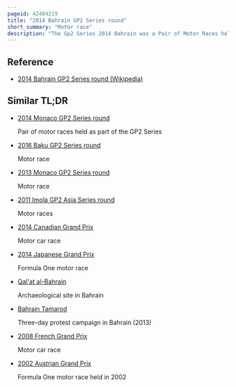```yaml
---
pageid: 42404219
title: "2014 Bahrain GP2 Series round"
short_summary: "Motor race"
description: "The Gp2 Series 2014 Bahrain was a Pair of Motor Races held as Part of the gp2 Series on april 5 and 6 2014 at the Bahrain international Circuit in Sakhir Bahrain. It was the first Round of the 2014 Gp2 Series and was run in Support of the Bahrain grand Prix 2014. The first Race, a 32-lap Feature Event, was won by Art Grand Prix Driver Stoffel Vandoorne after starting from second Position. Julin Leal finished Second for the Carlin Team and Dams driver jolyon Palmer took third. Palmer won the shorter 23-lap Sprint Race from Rapax's Simon Trummer in second and leal third."
---
```


## Reference

- [2014 Bahrain GP2 Series round (Wikipedia)](https://en.wikipedia.org/?curid=42404219)

## Similar TL;DR

- [2014 Monaco GP2 Series round](/tldr/en/2014-monaco-gp2-series-round)

  Pair of motor races held as part of the GP2 Series

- [2016 Baku GP2 Series round](/tldr/en/2016-baku-gp2-series-round)

  Motor race

- [2013 Monaco GP2 Series round](/tldr/en/2013-monaco-gp2-series-round)

  Motor race

- [2011 Imola GP2 Asia Series round](/tldr/en/2011-imola-gp2-asia-series-round)

  Motor races

- [2014 Canadian Grand Prix](/tldr/en/2014-canadian-grand-prix)

  Motor car race

- [2014 Japanese Grand Prix](/tldr/en/2014-japanese-grand-prix)

  Formula One motor race

- [Qal'at al-Bahrain](/tldr/en/qalat-al-bahrain)

  Archaeological site in Bahrain

- [Bahrain Tamarod](/tldr/en/bahrain-tamarod)

  Three-day protest campaign in Bahrain (2013)

- [2008 French Grand Prix](/tldr/en/2008-french-grand-prix)

  Motor car race

- [2002 Austrian Grand Prix](/tldr/en/2002-austrian-grand-prix)

  Formula One motor race held in 2002

